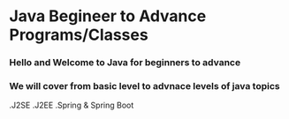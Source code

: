 # Java Begineer to Advance Programs/Classes

### Hello and Welcome to Java for beginners to advance
### We will cover from basic level to advnace levels of java topics


.J2SE
.J2EE
.Spring & Spring Boot